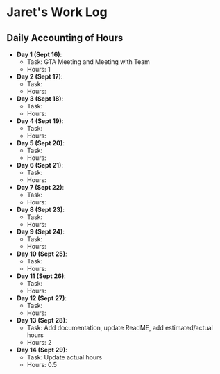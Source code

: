 # Jaret's Work Log

## Daily Accounting of Hours

-   **Day 1 (Sept 16)**:
    -   Task: GTA Meeting and Meeting with Team
    -   Hours: 1
-   **Day 2 (Sept 17)**:
    -   Task:
    -   Hours:
-   **Day 3 (Sept 18)**:
    -   Task:
    -   Hours:
-   **Day 4 (Sept 19)**:
    -   Task:
    -   Hours:
-   **Day 5 (Sept 20)**:
    -   Task:
    -   Hours:
-   **Day 6 (Sept 21)**:
    -   Task:
    -   Hours:
-   **Day 7 (Sept 22)**:
    -   Task:
    -   Hours:
-   **Day 8 (Sept 23)**:
    -   Task:
    -   Hours:
-   **Day 9 (Sept 24)**:
    -   Task:
    -   Hours:
-   **Day 10 (Sept 25)**:
    -   Task:
    -   Hours:
-   **Day 11 (Sept 26)**:
    -   Task:
    -   Hours:
-   **Day 12 (Sept 27)**:
    -   Task:
    -   Hours:
-   **Day 13 (Sept 28)**:
    -   Task: Add documentation, update ReadME, add estimated/actual hours
    -   Hours: 2
-   **Day 14 (Sept 29)**:
    -   Task: Update actual hours
    -   Hours: 0.5
